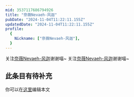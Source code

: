 ```yaml
---
mid: 3537117686794926
title: "奈薇Nevaeh-风迦"
pubDate: "2024-11-04T11:22:11.155Z"
updatedDate: "2024-11-04T11:22:11.155Z"
profile:
  {
    Nickname: ["奈薇Nevaeh-风迦"],
  }
---
```


关注[奈薇Nevaeh-风迦](https://space.bilibili.com/3537117686794926)谢谢喵~ 关注[奈薇Nevaeh-风迦](https://space.bilibili.com/3537117686794926)谢谢喵~

## 此条目有待补充
你可以在[这里](https://github.com/Yuhanawa/VTuber.ICU/edit/master/src/content/v/奈薇Nevaeh-风迦/index.md)编辑本文
